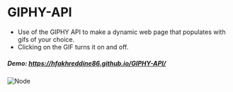 # GIPHY-API

* Use of the GIPHY API to make a dynamic web page that populates with gifs of your choice.
* Clicking on the GIF turns it on and off.

##### Demo: https://hfakhreddine86.github.io/GIPHY-API/

![Node](assets/images/giphy.png)
